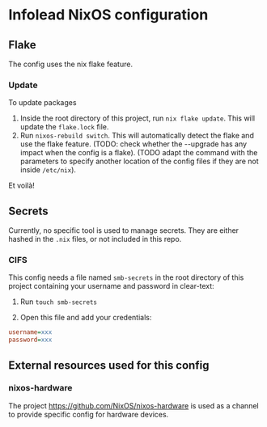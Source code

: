 # Infolead NixOS configuration

## Flake
The config uses the nix flake feature.

### Update

To update packages
1. Inside the root directory of this project, run `nix flake update`. This will update the `flake.lock` file.
2. Run `nixos-rebuild switch`. This will automatically detect the flake and use the flake feature. (TODO: check whether the --upgrade has any impact when the config is a flake). (TODO adapt the command with the parameters to specify another location of the config files if they are not inside `/etc/nix`).

Et voilà!

## Secrets

Currently, no specific tool is used to manage secrets. They are either hashed in the `.nix` files, or not included in this repo.

### CIFS

This config needs a file named `smb-secrets` in the root directory of this project containing your username and password in clear-text:

1. Run `touch smb-secrets`

2. Open this file and add your credentials:
```ini
username=xxx
password=xxx
```


## External resources used for this config

### nixos-hardware

The project https://github.com/NixOS/nixos-hardware is used as a channel to provide specific config for hardware devices.

